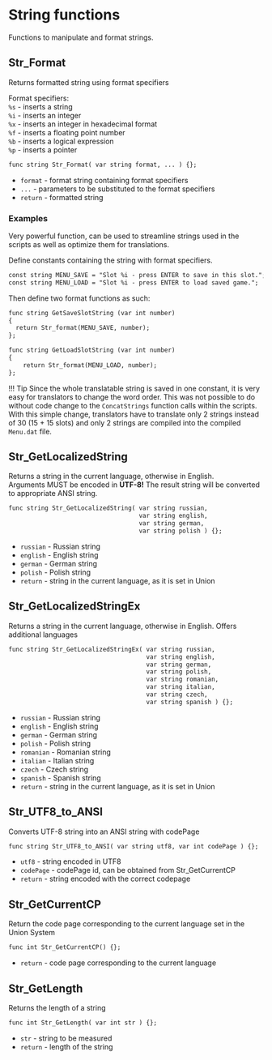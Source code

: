 # String functions
Functions to manipulate and format strings.

## Str_Format
Returns formatted string using format specifiers

Format specifiers:  
`%s` - inserts a string  
`%i` - inserts an integer  
`%x` - inserts an integer in hexadecimal format  
`%f` - inserts a floating point number  
`%b` - inserts a logical expression  
`%p` - inserts a pointer  
```dae
func string Str_Format( var string format, ... ) {};
```

- `format` - format string containing format specifiers
- `...` - parameters to be substituted to the format specifiers
- `return` - formatted string

### Examples

Very powerful function, can be used to streamline strings used in the scripts as well as optimize them for translations.

Define constants containing the string with format specifiers.
```dae
const string MENU_SAVE = "Slot %i - press ENTER to save in this slot.";
const string MENU_LOAD = "Slot %i - press ENTER to load saved game.";
```  
Then define two format functions as such:
```dae
func string GetSaveSlotString (var int number)
{
  return Str_format(MENU_SAVE, number);
};
```
```dae
func string GetLoadSlotString (var int number)
{
    return Str_format(MENU_LOAD, number);
};
```
!!! Tip
    Since the whole translatable string is saved in one constant, it is very easy for translators to change the word order. This was not possible to do without code change to the `ConcatStrings` function calls within the scripts.  
    With this simple change, translators have to translate only 2 strings instead of 30 (15 + 15 slots) and only 2 strings are compiled into the compiled `Menu.dat` file.

## Str_GetLocalizedString
Returns a string in the current language, otherwise in English.  
Arguments MUST be encoded in **UTF-8!** The result string will be converted to appropriate ANSI string.

```dae
func string Str_GetLocalizedString( var string russian,
                                    var string english,
                                    var string german,
                                    var string polish ) {};
```

- `russian` - Russian string
- `english` - English string
- `german` - German string
- `polish` - Polish string
- `return` - string in the current language, as it is set in Union

## Str_GetLocalizedStringEx
Returns a string in the current language, otherwise in English.
Offers additional languages

```dae
func string Str_GetLocalizedStringEx( var string russian, 
                                      var string english,
                                      var string german,
                                      var string polish,
                                      var string romanian,
                                      var string italian,
                                      var string czech,
                                      var string spanish ) {};
```

- `russian` - Russian string
- `english` - English string
- `german` - German string
- `polish` - Polish string
- `romanian` - Romanian string
- `italian` - Italian string
- `czech` - Czech  string
- `spanish` - Spanish string
- `return` - string in the current language, as it is set in Union

## Str_UTF8_to_ANSI
Converts UTF-8 string into an ANSI string with codePage
```dae
func string Str_UTF8_to_ANSI( var string utf8, var int codePage ) {};
```

- `utf8` - string encoded in UTF8
- `codePage` - codePage id, can be obtained from Str_GetCurrentCP
- `return` - string encoded with the correct codepage

## Str_GetCurrentCP
Return the code page corresponding to the current language set in the Union System
```dae
func int Str_GetCurrentCP() {};
```

- `return` - code page corresponding to the current language

## Str_GetLength
Returns the length of a string
```dae
func int Str_GetLength( var int str ) {};
```

- `str` - string to be measured
- `return` - length of the string
